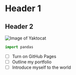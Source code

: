 # Header 1
## Header 2

![Image of Yaktocat](https://octodex.github.com/images/yaktocat.png)

``` python
import pandas
```

- [ ] Turn on GitHub Pages
- [ ] Outline my portfolio
- [ ] Introduce myself to the world
